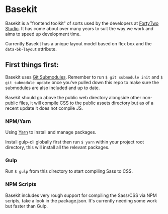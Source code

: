# Basekit

Basekit is a "frontend toolkit" of sorts used by the developers at [FortyTwo Studio](https://www.fortytwo.studio). It has come about over many years to suit the way we work and aims to speed up development time.

Currently Basekit has a unique layout model based on flex box and the `data-bk-layout` attribute.

## First things first:

Basekit uses [Git Submodules](https://git-scm.com/book/en/v2/Git-Tools-Submodules). Remember to run `$ git submodule init` and `$ git submodule update` once you've pulled down this repo to make sure the submodules are also included and up to date.

Basekit should go above the public web directory alongside other non-public files, it will compile CSS to the public assets directory but as of a recent update it does not compile JS.

### NPM/Yarn

Using [Yarn](https://github.com/yarnpkg/yarn) to install and manage packages.

Install gulp-cli globally first then run `$ yarn` within your project root directory, this will install all the relevant packages.

### Gulp

Run `$ gulp` from this directory to start compiling Sass to CSS.

### NPM Scripts

Basekit includes very rough support for compiling the Sass/CSS via NPM scripts, take a look in the package.json. It's currently needing some work but faster than Gulp.
